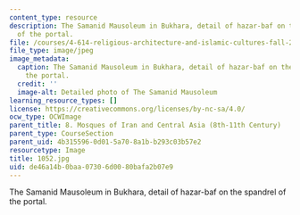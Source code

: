 ```yaml
---
content_type: resource
description: The Samanid Mausoleum in Bukhara, detail of hazar-baf on the spandrel
  of the portal.
file: /courses/4-614-religious-architecture-and-islamic-cultures-fall-2002/de46a14b0baa07306d0080bafa2b07e9_1052.jpg
file_type: image/jpeg
image_metadata:
  caption: The Samanid Mausoleum in Bukhara, detail of hazar-baf on the spandrel of
    the portal.
  credit: ''
  image-alt: Detailed photo of The Samanid Mausoleum
learning_resource_types: []
license: https://creativecommons.org/licenses/by-nc-sa/4.0/
ocw_type: OCWImage
parent_title: 8. Mosques of Iran and Central Asia (8th-11th Century)
parent_type: CourseSection
parent_uid: 4b315596-0d01-5a70-8a1b-b293c03b57e2
resourcetype: Image
title: 1052.jpg
uid: de46a14b-0baa-0730-6d00-80bafa2b07e9
---
```

The Samanid Mausoleum in Bukhara, detail of hazar-baf on the spandrel of the portal.